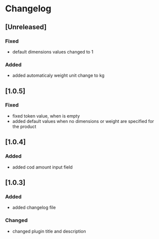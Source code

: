 # Changelog

## [Unreleased]
### Fixed
- default dimensions values changed to 1

### Added
- added automaticaly weight unit change to kg

## [1.0.5]
### Fixed
- fixed token value, when is empty
- added default values when no dimensions or weight are specified for the product

## [1.0.4]
### Added
- added cod amount input field

## [1.0.3]
### Added
- added changelog file

### Changed
- changed plugin title and description
